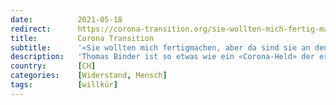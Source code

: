 ```yaml
---
date:          2021-05-18
redirect:      https://corona-transition.org/sie-wollten-mich-fertig-machen-aber-da-sind-sie-definitiv-an-den-falschen
title:         Corona Transition
subtitle:      '«Sie wollten mich fertigmachen, aber da sind sie an den Falschen geraten»'
description:   'Thomas Binder ist so etwas wie ein «Corona-Held» der ersten Stunde. Schon früh stellte der Schweizer Arzt in seinen Tweets das Pandemie-Narrativ in (...)'
country:       [CH]
categories:    [Widerstand, Mensch]
tags:          [willkür]
---
```

